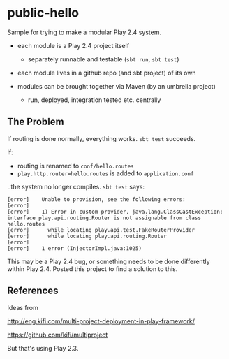 # public-hello

Sample for trying to make a modular Play 2.4 system.

- each module is a Play 2.4 project itself
    - separately runnable and testable (`sbt run`, `sbt test`)

- each module lives in a github repo (and sbt project) of its own

- modules can be brought together via Maven (by an umbrella project) 
    - run, deployed, integration tested etc. centrally

## The Problem

If routing is done normally, everything works. `sbt test` succeeds.

If:

- routing is renamed to `conf/hello.routes`
- `play.http.router=hello.routes` is added to `application.conf`

..the system no longer compiles. `sbt test` says:

```
[error]    Unable to provision, see the following errors:
[error]    
[error]    1) Error in custom provider, java.lang.ClassCastException: interface play.api.routing.Router is not assignable from class hello.routes
[error]      while locating play.api.test.FakeRouterProvider
[error]      while locating play.api.routing.Router
[error]    
[error]    1 error (InjectorImpl.java:1025)
```

This may be a Play 2.4 bug, or something needs to be done differently within Play 2.4. Posted this project to find a solution to this.


## References

Ideas from 

http://eng.kifi.com/multi-project-deployment-in-play-framework/

https://github.com/kifi/multiproject

But that's using Play 2.3.

